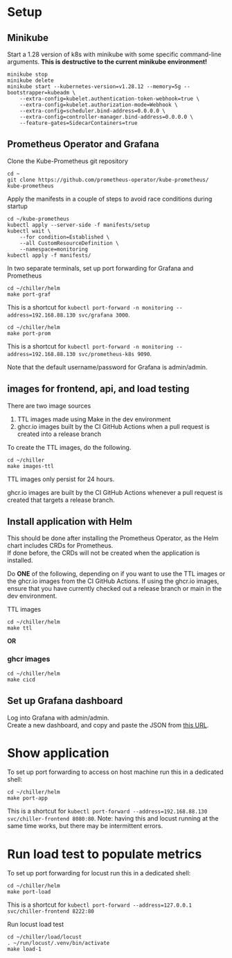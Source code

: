# Setup

## Minikube
Start a 1.28 version of k8s with minikube with some specific command-line arguments.
**This is destructive to the current minikube environment!**
```
minikube stop
minikube delete
minikube start --kubernetes-version=v1.28.12 --memory=5g --bootstrapper=kubeadm \
    --extra-config=kubelet.authentication-token-webhook=true \
    --extra-config=kubelet.authorization-mode=Webhook \
    --extra-config=scheduler.bind-address=0.0.0.0 \
    --extra-config=controller-manager.bind-address=0.0.0.0 \
    --feature-gates=SidecarContainers=true
```

## Prometheus Operator and Grafana
Clone the Kube-Prometheus git repository 
```
cd ~
git clone https://github.com/prometheus-operator/kube-prometheus/ kube-prometheus
```

Apply the manifests in a couple of steps to avoid race conditions during startup
```
cd ~/kube-prometheus
kubectl apply --server-side -f manifests/setup
kubectl wait \
    --for condition=Established \
    --all CustomResourceDefinition \
    --namespace=monitoring
kubectl apply -f manifests/
```

In two separate terminals, set up port forwarding for Grafana and Prometheus
```
cd ~/chiller/helm
make port-graf
```
This is a shortcut for `kubectl port-forward -n monitoring --address=192.168.88.130 svc/grafana 3000`.
```
cd ~/chiller/helm
make port-prom
```
This is a shortcut for `kubectl port-forward -n monitoring --address=192.168.88.130 svc/prometheus-k8s 9090`.

Note that the default username/password for Grafana is admin/admin.

## images for frontend, api, and load testing
There are two image sources
1. TTL images made using Make in the dev environment
2. ghcr.io images built by the CI GitHub Actions when a pull request is created into a release branch

To create the TTL images, do the following.
```
cd ~/chiller
make images-ttl
```
TTL images only persist for 24 hours.

ghcr.io images are built by the CI GitHub Actions whenever a pull request is created that targets a release branch.

## Install application with Helm
This should be done after installing the Prometheus Operator, as the Helm chart
includes CRDs for Prometheus.  
If done before, the CRDs will not be created when the application is installed.

Do **ONE** of the following, depending on if you want to use the TTL images or the ghcr.io images from the CI GitHub Actions.  If using the ghcr.io images, ensure that you have currently checked out a release branch or main in the dev environment.

TTL images
```
cd ~/chiller/helm
make ttl
```
**OR**

### ghcr images
```
cd ~/chiller/helm
make cicd
```
## Set up Grafana dashboard
Log into Grafana with admin/admin.  
Create a new dashboard, and copy and paste the JSON from [this URL](https://github.com/lago-morph/chiller/blob/release-0.1.1/monitoring/grafana/chiller_application).

# Show application
To set up port forwarding to access on host machine run this in a dedicated shell:
```
cd ~/chiller/helm
make port-app
```
This is a shortcut for `kubectl port-forward --address=192.168.88.130 svc/chiller-frontend 8080:80`.
Note: having this and locust running at the same time works, but there may be intermittent errors.

# Run load test to populate metrics
To set up port forwarding for locust run this in a dedicated shell:
```
cd ~/chiller/helm
make port-load
```
This is a shortcut for `kubectl port-forward --address=127.0.0.1 svc/chiller-frontend 8222:80`

Run locust load test
```
cd ~/chiller/load/locust
. ~/run/locust/.venv/bin/activate
make load-1
```
